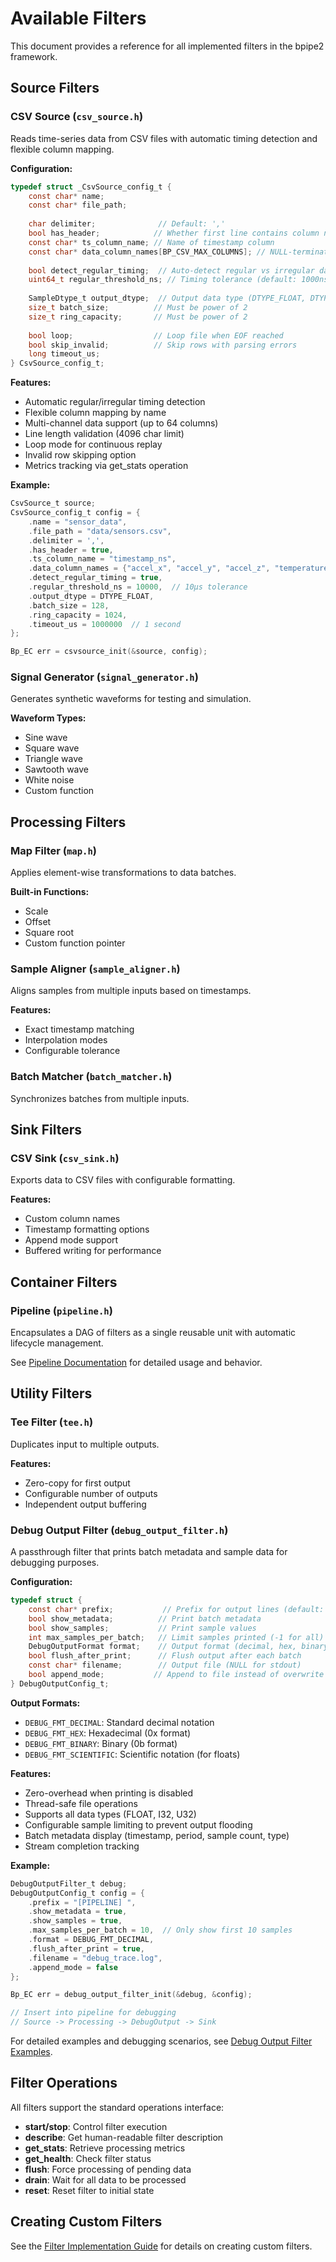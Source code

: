 # Available Filters

This document provides a reference for all implemented filters in the bpipe2 framework.

## Source Filters

### CSV Source (`csv_source.h`)

Reads time-series data from CSV files with automatic timing detection and flexible column mapping.

**Configuration:**
```c
typedef struct _CsvSource_config_t {
    const char* name;
    const char* file_path;
    
    char delimiter;              // Default: ','
    bool has_header;            // Whether first line contains column names
    const char* ts_column_name; // Name of timestamp column
    const char* data_column_names[BP_CSV_MAX_COLUMNS]; // NULL-terminated array
    
    bool detect_regular_timing;  // Auto-detect regular vs irregular data
    uint64_t regular_threshold_ns; // Timing tolerance (default: 1000ns)
    
    SampleDtype_t output_dtype;  // Output data type (DTYPE_FLOAT, DTYPE_I32, DTYPE_U32)
    size_t batch_size;          // Must be power of 2
    size_t ring_capacity;       // Must be power of 2
    
    bool loop;                  // Loop file when EOF reached
    bool skip_invalid;          // Skip rows with parsing errors
    long timeout_us;
} CsvSource_config_t;
```

**Features:**
- Automatic regular/irregular timing detection
- Flexible column mapping by name
- Multi-channel data support (up to 64 columns)
- Line length validation (4096 char limit)
- Loop mode for continuous replay
- Invalid row skipping option
- Metrics tracking via get_stats operation

**Example:**
```c
CsvSource_t source;
CsvSource_config_t config = {
    .name = "sensor_data",
    .file_path = "data/sensors.csv",
    .delimiter = ',',
    .has_header = true,
    .ts_column_name = "timestamp_ns",
    .data_column_names = {"accel_x", "accel_y", "accel_z", "temperature", NULL},
    .detect_regular_timing = true,
    .regular_threshold_ns = 10000,  // 10μs tolerance
    .output_dtype = DTYPE_FLOAT,
    .batch_size = 128,
    .ring_capacity = 1024,
    .timeout_us = 1000000  // 1 second
};

Bp_EC err = csvsource_init(&source, config);
```

### Signal Generator (`signal_generator.h`)

Generates synthetic waveforms for testing and simulation.

**Waveform Types:**
- Sine wave
- Square wave
- Triangle wave
- Sawtooth wave
- White noise
- Custom function

## Processing Filters

### Map Filter (`map.h`)

Applies element-wise transformations to data batches.

**Built-in Functions:**
- Scale
- Offset
- Square root
- Custom function pointer

### Sample Aligner (`sample_aligner.h`)

Aligns samples from multiple inputs based on timestamps.

**Features:**
- Exact timestamp matching
- Interpolation modes
- Configurable tolerance

### Batch Matcher (`batch_matcher.h`)

Synchronizes batches from multiple inputs.

## Sink Filters

### CSV Sink (`csv_sink.h`)

Exports data to CSV files with configurable formatting.

**Features:**
- Custom column names
- Timestamp formatting options
- Append mode support
- Buffered writing for performance

## Container Filters

### Pipeline (`pipeline.h`)

Encapsulates a DAG of filters as a single reusable unit with automatic lifecycle management.

See [Pipeline Documentation](pipeline.md) for detailed usage and behavior.

## Utility Filters

### Tee Filter (`tee.h`)

Duplicates input to multiple outputs.

**Features:**
- Zero-copy for first output
- Configurable number of outputs
- Independent output buffering

### Debug Output Filter (`debug_output_filter.h`)

A passthrough filter that prints batch metadata and sample data for debugging purposes.

**Configuration:**
```c
typedef struct {
    const char* prefix;           // Prefix for output lines (default: "DEBUG: ")
    bool show_metadata;          // Print batch metadata
    bool show_samples;           // Print sample values
    int max_samples_per_batch;   // Limit samples printed (-1 for all)
    DebugOutputFormat format;    // Output format (decimal, hex, binary, scientific)
    bool flush_after_print;      // Flush output after each batch
    const char* filename;        // Output file (NULL for stdout)
    bool append_mode;           // Append to file instead of overwrite
} DebugOutputConfig_t;
```

**Output Formats:**
- `DEBUG_FMT_DECIMAL`: Standard decimal notation
- `DEBUG_FMT_HEX`: Hexadecimal (0x format)
- `DEBUG_FMT_BINARY`: Binary (0b format)
- `DEBUG_FMT_SCIENTIFIC`: Scientific notation (for floats)

**Features:**
- Zero-overhead when printing is disabled
- Thread-safe file operations
- Supports all data types (FLOAT, I32, U32)
- Configurable sample limiting to prevent output flooding
- Batch metadata display (timestamp, period, sample count, type)
- Stream completion tracking

**Example:**
```c
DebugOutputFilter_t debug;
DebugOutputConfig_t config = {
    .prefix = "[PIPELINE] ",
    .show_metadata = true,
    .show_samples = true,
    .max_samples_per_batch = 10,  // Only show first 10 samples
    .format = DEBUG_FMT_DECIMAL,
    .flush_after_print = true,
    .filename = "debug_trace.log",
    .append_mode = false
};

Bp_EC err = debug_output_filter_init(&debug, &config);

// Insert into pipeline for debugging
// Source -> Processing -> DebugOutput -> Sink
```

For detailed examples and debugging scenarios, see [Debug Output Filter Examples](debug_output_filter_examples.md).

## Filter Operations

All filters support the standard operations interface:

- **start/stop**: Control filter execution
- **describe**: Get human-readable filter description
- **get_stats**: Retrieve processing metrics
- **get_health**: Check filter status
- **flush**: Force processing of pending data
- **drain**: Wait for all data to be processed
- **reset**: Reset filter to initial state

## Creating Custom Filters

See the [Filter Implementation Guide](filter_implementation_guide.md) for details on creating custom filters.